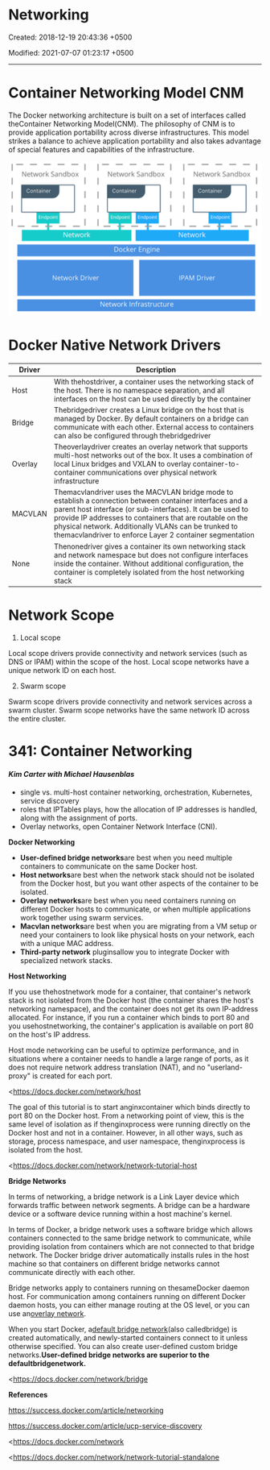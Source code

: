 # Networking

Created: 2018-12-19 20:43:36 +0500

Modified: 2021-07-07 01:23:17 +0500

---

# Container Networking Model CNM

The Docker networking architecture is built on a set of interfaces called theContainer Networking Model(CNM). The philosophy of CNM is to provide application portability across diverse infrastructures. This model strikes a balance to achieve application portability and also takes advantage of special features and capabilities of the infrastructure.



![Network Sandbox Container Endpoint Network Network Sandbox Container Endpoint Endpoint Docker Engine Network Driver Network Infrastructure Network Sandbox Container Endpoint Network IPAM Driver ](../../media/DevOps-Docker-Networking-image1.png)



# Docker Native Network Drivers

| **Driver** | **Description**                                                                                                                                                                                                                                                                                                                                           |
|-----------|-------------------------------------------------------------|
| Host       | With thehostdriver, a container uses the networking stack of the host. There is no namespace separation, and all interfaces on the host can be used directly by the container                                                                                                                                                                           |
| Bridge     | Thebridgedriver creates a Linux bridge on the host that is managed by Docker. By default containers on a bridge can communicate with each other. External access to containers can also be configured through thebridgedriver                                                                                                                         |
| Overlay    | Theoverlaydriver creates an overlay network that supports multi-host networks out of the box. It uses a combination of local Linux bridges and VXLAN to overlay container-to-container communications over physical network infrastructure                                                                                                              |
| MACVLAN    | Themacvlandriver uses the MACVLAN bridge mode to establish a connection between container interfaces and a parent host interface (or sub-interfaces). It can be used to provide IP addresses to containers that are routable on the physical network. Additionally VLANs can be trunked to themacvlandriver to enforce Layer 2 container segmentation |
| None       | Thenonedriver gives a container its own networking stack and network namespace but does not configure interfaces inside the container. Without additional configuration, the container is completely isolated from the host networking stack                                                                                                            |



# Network Scope

1.  Local scope

Local scope drivers provide connectivity and network services (such as DNS or IPAM) within the scope of the host. Local scope networks have a unique network ID on each host.

2.  Swarm scope

Swarm scope drivers provide connectivity and network services across a swarm cluster. Swarm scope networks have the same network ID across the entire cluster.



# 341: Container Networking

#### *Kim Carter with Michael Hausenblas*
-   single vs. multi-host container networking, orchestration, Kubernetes, service discovery
-   roles that IPTables plays, how the allocation of IP addresses is handled, along with the assignment of ports.
-   Overlay networks, open Container Network Interface (CNI).





**Docker Networking**
-   **User-defined bridge networks**are best when you need multiple containers to communicate on the same Docker host.
-   **Host networks**are best when the network stack should not be isolated from the Docker host, but you want other aspects of the container to be isolated.
-   **Overlay networks**are best when you need containers running on different Docker hosts to communicate, or when multiple applications work together using swarm services.
-   **Macvlan networks**are best when you are migrating from a VM setup or need your containers to look like physical hosts on your network, each with a unique MAC address.
-   **Third-party network** pluginsallow you to integrate Docker with specialized network stacks.



**Host Networking**

If you use thehostnetwork mode for a container, that container's network stack is not isolated from the Docker host (the container shares the host's networking namespace), and the container does not get its own IP-address allocated. For instance, if you run a container which binds to port 80 and you usehostnetworking, the container's application is available on port 80 on the host's IP address.



Host mode networking can be useful to optimize performance, and in situations where a container needs to handle a large range of ports, as it does not require network address translation (NAT), and no "userland-proxy" is created for each port.



<https://docs.docker.com/network/host



The goal of this tutorial is to start anginxcontainer which binds directly to port 80 on the Docker host. From a networking point of view, this is the same level of isolation as if thenginxprocess were running directly on the Docker host and not in a container. However, in all other ways, such as storage, process namespace, and user namespace, thenginxprocess is isolated from the host.



<https://docs.docker.com/network/network-tutorial-host



**Bridge Networks**

In terms of networking, a bridge network is a Link Layer device which forwards traffic between network segments. A bridge can be a hardware device or a software device running within a host machine's kernel.



In terms of Docker, a bridge network uses a software bridge which allows containers connected to the same bridge network to communicate, while providing isolation from containers which are not connected to that bridge network. The Docker bridge driver automatically installs rules in the host machine so that containers on different bridge networks cannot communicate directly with each other.



Bridge networks apply to containers running on thesameDocker daemon host. For communication among containers running on different Docker daemon hosts, you can either manage routing at the OS level, or you can use an[overlay network](https://docs.docker.com/network/overlay/).



When you start Docker, a[default bridge network](https://docs.docker.com/network/bridge/#use-the-default-bridge-network)(also calledbridge) is created automatically, and newly-started containers connect to it unless otherwise specified. You can also create user-defined custom bridge networks.**User-defined bridge networks are superior to the defaultbridgenetwork.**



<https://docs.docker.com/network/bridge



**References**

<https://success.docker.com/article/networking>

<https://success.docker.com/article/ucp-service-discovery>

<https://docs.docker.com/network

<https://docs.docker.com/network/network-tutorial-standalone

